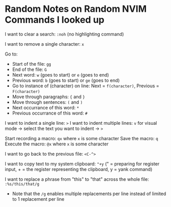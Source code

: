 # Random Notes on Random NVIM Commands I looked up

I want to clear a search: `:noh` (no highlighting command)

I want to remove a single character: `x`

Go to:
- Start of the file: `gg`
- End of the file: `G`
- Next word: `w` (goes to start) or `e` (goes to end)
- Previous word: `b` (goes to start) or `ge` (goes to end)
- Go to instance of (character) on line: Next = `f(character)`, Previous = `F(character)`
- Move through paragraphs: `{` and `}`
- Move through sentences: `(` and `)`
- Next occurrance of this word: `*`
- Previous occurrance of this word: `#`

I want to indent a single line: `>`
I want to indent multiple lines: `v` for visual mode -> select the text you want to indent -> `>`

Start recording a macro: `qx` where `x` is some character
Save the macro: `q`
Execute the macro: `@x` where `x` is some character

I want to go back to the previous file: `<C-^>`

I want to copy text to my system clipboard: `"+y` (" = preparing for register input, + = the register representing the clipboard, y = yank command)

I want to replace a phrase from "this" to "that" across the whole file: `:%s/this/that/g`
- Note that the `/g` enables multiple replacements per line instead of limited to 1 replacement per line
